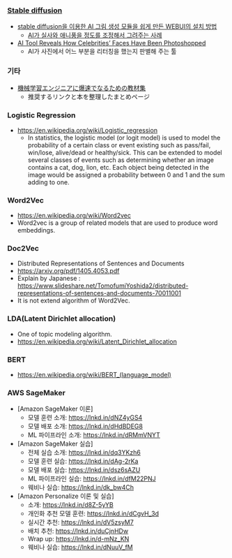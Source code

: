 
### [Stable diffusion](../../dic/s/stable_diffusion.md)

- [stable diffusion을 이용한 AI 그림 생성 모듈을 쉽게 만든 WEBUI의 설치 방법](https://arca.live/b/aiart/68917133)
  - [AI가 실사와 애니풍을 정도를 조정해서 그려주는 사례](https://www.clien.net/service/board/park/17932600)
- [AI Tool Reveals How Celebrities’ Faces Have Been Photoshopped](https://petapixel.com/2023/02/28/ai-tool-reveals-how-celebrities-faces-have-been-photoshopped/)
  - AI가 사진에서 어느 부분을 리터칭을 했는지 판별해 주는 툴

### 기타

* [機械学習エンジニアに爆速でなるための教材集](https://qiita.com/KangsooKim/items/8d987a7089297068477b?utm_source=Qiita%E3%83%8B%E3%83%A5%E3%83%BC%E3%82%B9&utm_campaign=fa0e271d87-Qiita_newsletter_508_03_30_2022&utm_medium=email&utm_term=0_e44feaa081-fa0e271d87-34895689)
  * 推奨するリンクと本を整理したまとめページ

### Logistic Regression

* https://en.wikipedia.org/wiki/Logistic_regression
  * In statistics, the logistic model (or logit model) is used to model the probability of a certain class or event existing such as pass/fail, win/lose, alive/dead or healthy/sick. This can be extended to model several classes of events such as determining whether an image contains a cat, dog, lion, etc. Each object being detected in the image would be assigned a probability between 0 and 1 and the sum adding to one.

### Word2Vec
  * https://en.wikipedia.org/wiki/Word2vec
  * Word2vec is a group of related models that are used to produce word embeddings. 

### Doc2Vec
  * Distributed Representations of Sentences and Documents
  * https://arxiv.org/pdf/1405.4053.pdf
  * Explain by Japanese : https://www.slideshare.net/TomofumiYoshida2/distributed-representations-of-sentences-and-documents-70011001
  * It is not extend algorithm of Word2Vec. 

### LDA(Latent Dirichlet allocation)
  * One of topic modeling algorithm.
  * https://en.wikipedia.org/wiki/Latent_Dirichlet_allocation

### BERT
  * https://en.wikipedia.org/wiki/BERT_(language_model)

### AWS SageMaker

* [Amazon SageMaker 이론]
  * 모델 훈련 소개: https://lnkd.in/dNZ4yGS4
  * 모델 배포 소개: https://lnkd.in/dHdBDEG8
  * ML 파이프라인 소개: https://lnkd.in/dRMmVNYT
* [Amazon SageMaker 실습]
  * 전체 실습 소개: https://lnkd.in/dq3YKzh6
  * 모델 훈련 실습: https://lnkd.in/dAg-2rKa
  * 모델 배포 실습: https://lnkd.in/dsz6sAZU
  * ML 파이프라인 실습: https://lnkd.in/dfM22PNJ
  * 웨비나 실습: https://lnkd.in/dk_bw4Ch
* [Amazon Personalize 이론 및 실습]
  * 소개: https://lnkd.in/d8Z-5yYB
  * 개인화 추천 모델 훈련: https://lnkd.in/dCgvH_3d
  * 실시간 추천: https://lnkd.in/dV5zsyM7
  * 배치 추천: https://lnkd.in/duCjnHDw
  * Wrap up: https://lnkd.in/d-mNz_KN
  * 웨비나 실습: https://lnkd.in/dNuuV_fM
